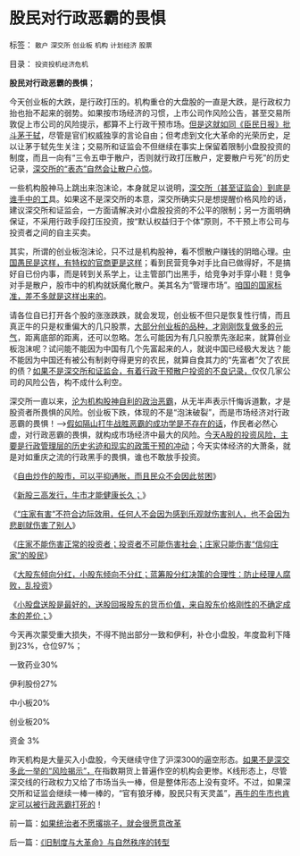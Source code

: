 # 股民对行政恶霸的畏惧

标签： `散户` `深交所` `创业板` `机构` `计划经济` `股票` 

目录： `投资投机经济危机`

**股民对行政恶霸的畏惧**；



今天创业板的大跌，是行政打压的。机构重仓的大盘股的一直是大跌，是行政权力抬也抬不起来的弱势。如果按市场经济的习惯，上市公司作风险公告，甚至交易所敦促上市公司的风险提示，都算不上行政干预市场。[但是这就如同《臣民日报》批斗茅于轼](../../../2013/5/20/茅于轼和《环球时报》，谁应该“有则改之，无则加勉”？.md)，尽管是官们权威独享的言论自由；但考虑到文化大革命的光荣历史，足以让茅于轼先生关注；交易所和证监会不但继续在事实上保留着限制小盘股投资的制度，而且一向有“三令五申于散户，否则就行政打压散户，定要散户亏死”的历史记录，[深交所的“表态”自然会让散户心惊](../../../2012/11/28/只有政治权力才有可能被滥用，“管理层”难逃罪责！.md)。

一些机构股神马上跳出来泡沫论，本身就足以说明，[深交所（甚至证监会）到底是谁手中的工](../../../2012/7/16/如果公有制是低效益的，证监会的政策就在制造漫漫熊市.md)具。如果这不是深交所的本意，深交所确实只是想提醒价格风险的话，建议深交所和证监会，一方面请解决对小盘股投资的不公平的限制；另一方面明确保证，不采用行政手段打压投资，按“默认权益归于个体”原则，不干预上市公司与投资者之间的自主买卖。

其实，所谓的创业板泡沫论，只不过是机构股神，看不惯散户赚钱的阴暗心理。[中国愚民是这样，有特权的官商更是这样](../../../2011/6/28/广州乳业有良心的奸商.md)；看到民营竞争对手比自已做得好，不是搞好自已份内事，而是转到关系学上，让主管部门出黑手，给竞争对手穿小鞋！竞争对手是散户，股市中的机构就妖魔化散户。美其名为“管理市场”。[咱国的国家标准，差不多就是这样出来的](../../../2013/5/21/祸国殃民的国家标准.md)。

请各位自已打开各个股的涨涨跌跌，就会发现，创业板不但只是恢复性行情，而且真正牛的只是权重偏大的几只股票，[大部分创业板的品种，才刚刚恢复做多的元气](../../../2010/7/1/股评家骂散户，骂市场经济，骂创业板，骂买卖自愿.md)，距离底部的距离，还可以忽略。怎么可能因为有几只股票先涨起来，就算创业板泡沫呢？试问能不能因为中国有几个先富起来的人，就说中国已经极大发达？能不能因为中国还有被公有制剥夺得更穷的农民，就算自食其力的“先富者”欠了农民的债？[如果不是深交所和证监会，有着行政干预散户投资的不良记录，](../../../2013/5/4/监会会再次打压“业绩下降的高市盈率”的投机吗？.md)仅仅几家公司的风险公告，构不成什么利空。

深交所一直以来，[沦为机构股神自利的政治恶霸](../../../2011/5/20/股神专家们骂市场需要点逻辑.md)，从无半声表示忏悔诉道歉，才是股资者所畏惧的风险。创业板下跌，体现的不是“泡沫破裂”，而是市场经济对行政恶霸的畏惧！——>[假如隔山打牛战胜恶霸的成功学是不存在的话](../../../2012/1/7/“选择命运盒子的技术”和“打破命运盒子的科学”.md)，作民者必然心虚，对行政恶霸的畏惧，就构成市场经济中最大的风险。[今天A股的投资风险，主要是行政管理层的历史劣迹和现实的政策干预的冲动](../../../2012/1/5/股市的风险到底有多大？更大的风险从那里来？.md)；今天实体经济的大萧条，就是对如重庆之流的行政黑手的畏惧，谁也不敢放手投资。

《[自由炒作的股市，可以平抑通胀，而且民众不会因此贫困](../../../2013/5/15/A股如果不能IPO，还能有什么用？.md)》

《[新股三高发行，牛市才能健康长久；](../../../2013/5/17/新股三高发行，牛市才能健康长久.md)》

《[“庄家有害”不符合边际效用，任何人不会因为感到乐观就伤害别人，也不会因为悲剧就伤害了别人](../../../2012/11/22/“看得见的手”的理由“看不见”，“庄家有害”不科学；.md)》

《[庄家不能伤害正常的投资者；投资者不可能伤害社会；庄家只能伤害“信仰庄家”的股民](../../../2012/11/23/庄家不能伤害正常的投资者；&nbsp;投机不可能伤害社会；.md)》

《[大股东倾向分红，小股东倾向不分红；蓝筹股分红决策的合理性：防止经理人腐败，乱投资](../../../2012/11/20/大股东倾向分红，蓝筹股分红合理，股价向净资产靠拢.md)》

《[小股盘送股是最好的，送股回报股东的货币价值，来自股东价格刚性的不确定成本的差价；](../../../2013/5/21/现金分红是欺骗，送红股才是回报股民.md)》

今天再次蒙受重大损失，不得不抛出部分一致和伊利，补仓小盘股，年度盈利下降到23%，仓位97%；

一致药业30%

伊利股份27%

中小板20%

创业板20%

资金 3%

昨天机构是大量买入小盘股，今天继续守住了沪深300的逼空形态。[如果不是深交多此一举的“风险揭示”，](../../../2012/1/5/A股机构化超过60%，还打压小盘股，就注定大熊市.md)在指数期货上普遍作空的机构会更惨。K线形态上，尽管深交线的行政权力又给了市场当头一棒，但是整体形态上没有变坏。不过，如果深交所和证监会继续一棒一棒的，“官有狼牙棒，股民只有天灵盖”，[再牛的牛市也肯定可以被行政恶霸打死的](../../../2012/1/6/股市风险大，中国就不可能有民主.md)！

前一篇：[如果统治者不愿撂挑子，就会很愿意改革](../../../2013/5/22/如果统治者不愿撂挑子，就会很愿意改革.md)

后一篇：[《旧制度与大革命》与自然秩序的转型](../../../2013/5/23/《旧制度与大革命》与自然秩序的转型.md)